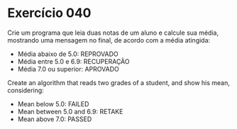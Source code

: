 # Exercício 040

Crie um programa que leia duas notas de um aluno e calcule sua média,
mostrando uma mensagem no final, de acordo com a média atingida:

- Média abaixo de 5.0: REPROVADO
- Média entre 5.0 e 6.9: RECUPERAÇÃO
- Média 7.0 ou superior: APROVADO

Create an algorithm that reads two grades of a student, and show his mean,
considering:

- Mean below 5.0: FAILED
- Mean between 5.0 and 6.9: RETAKE
- Mean above 7.0: PASSED
